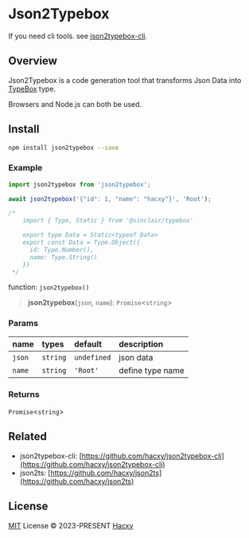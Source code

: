# Json2Typebox

If you need cli tools. see [json2typebox-cli](https://github.com/hacxy/json2typebox-cli).

## Overview

Json2Typebox is a code generation tool that transforms Json Data into [TypeBox](https://github.com/sinclairzx81/typebox) type.

Browsers and Node.js can both be used.

## Install

```bash
npm install json2typebox --save
```

### Example

```ts
import json2typebox from 'json2typebox';

await json2typebox('{"id": 1, "name": "hacxy"}', 'Root');

/*
    import { Type, Static } from '@sinclair/typebox'

    export type Data = Static<typeof Data>
    export const Data = Type.Object({
      id: Type.Number(),
      name: Type.String()
    })
 */
```

function: `json2typebox()`

> **json2typebox**(`json`, `name`): `Promise`\<`string`\>

### Params

| name   | types    | default     | description      |
| :----- | :------- | :---------- | :--------------- |
| `json` | `string` | `undefined` | json data        |
| `name` | `string` | `'Root'`    | define type name |

### Returns

`Promise`\<`string`\>

## Related

- json2typebox-cli: [https://github.com/hacxy/json2typebox-cli](https://github.com/hacxy/json2typebox-cli)
- json2ts: [https://github.com/hacxy/json2ts](https://github.com/hacxy/json2ts)

## License

[MIT](./LICENSE) License &copy; 2023-PRESENT [Hacxy](https://github.com/hacxy)
